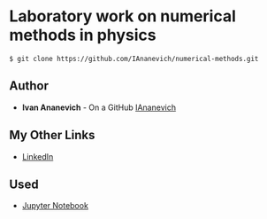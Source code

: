 # Laboratory work on numerical methods in physics

```
$ git clone https://github.com/IAnanevich/numerical-methods.git
```

## Author 

- **Ivan Ananevich** - On a GitHub [IAnanevich]

## My Other Links

- [LinkedIn]

## Used 

- [Jupyter Notebook]

[IAnanevich]:https://github.com/IAnanevich
[LinkedIn]:https://www.linkedin.com/in/iananevich/
[Jupyter Notebook]:https://jupyter.org/

